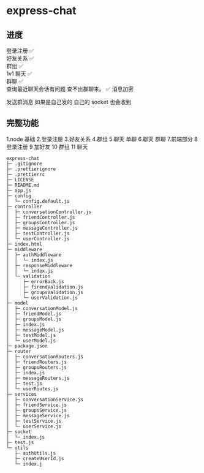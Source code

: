 # express-chat

## 进度

登录注册 ✅  
好友关系 ✅  
群组 ✅  
1v1 聊天 ✅  
群聊 ✅  
查询最近聊天会话有问题 查不出群聊来。 ✅
消息加密

发送群消息 如果是自己发的 自己的 socket 也会收到

## 完整功能

1.node 基础 2.登录注册 3.好友关系 4.群组 5.聊天 单聊 6.聊天 群聊 7.前端部分
8 登录注册
9 加好友
10 群组
11 聊天

```
express-chat
├─ .gitignore
├─ .prettierignore
├─ .prettierrc
├─ LICENSE
├─ README.md
├─ app.js
├─ config
│  └─ config.default.js
├─ controller
│  ├─ conversationController.js
│  ├─ friendController.js
│  ├─ groupsController.js
│  ├─ messageController.js
│  ├─ testController.js
│  └─ userController.js
├─ index.html
├─ middleware
│  ├─ authMiddleware
│  │  └─ index.js
│  ├─ responseMiddleware
│  │  └─ index.js
│  └─ validation
│     ├─ errorBack.js
│     ├─ firendValidation.js
│     ├─ groupsValidation.js
│     └─ userValidation.js
├─ model
│  ├─ conversationModel.js
│  ├─ friendModel.js
│  ├─ groupsModel.js
│  ├─ index.js
│  ├─ messageModel.js
│  ├─ testModel.js
│  └─ userModel.js
├─ package.json
├─ router
│  ├─ conversationRouters.js
│  ├─ friendRouters.js
│  ├─ groupsRouters.js
│  ├─ index.js
│  ├─ messageRouters.js
│  ├─ test.js
│  └─ userRoutes.js
├─ services
│  ├─ conversationService.js
│  ├─ friendService.js
│  ├─ groupsService.js
│  ├─ messageService.js
│  ├─ testService.js
│  └─ userService.js
├─ socket
│  └─ index.js
├─ test.js
└─ utils
   ├─ authUtils.js
   ├─ createUserId.js
   └─ index.j
```
